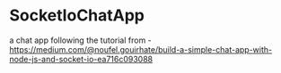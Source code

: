 # SocketIoChatApp
a chat app following the tutorial from - https://medium.com/@noufel.gouirhate/build-a-simple-chat-app-with-node-js-and-socket-io-ea716c093088
